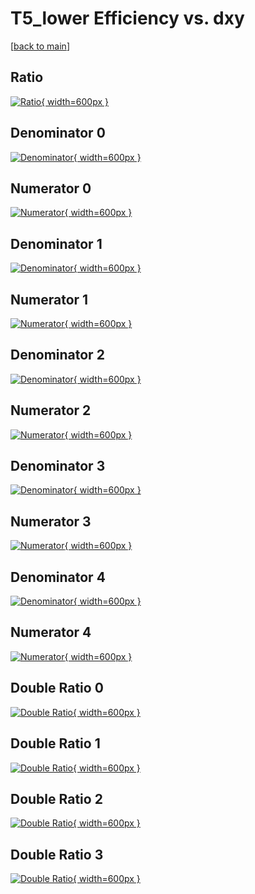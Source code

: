 # T5_lower Efficiency vs. dxy

[[back to main](./)]



## Ratio

[![Ratio](../mtv/var/T5_lower_vtr_211_1_eff_dxy.png){ width=600px }](../mtv/var/T5_lower_vtr_211_1_eff_dxy.pdf)

## Denominator 0

[![Denominator](../mtv/den/T5_lower_vtr_211_1_eff_dxy_den0.png){ width=600px }](../mtv/den/T5_lower_vtr_211_1_eff_dxy_den0.pdf)

## Numerator 0

[![Numerator](../mtv/num/T5_lower_vtr_211_1_eff_dxy_num0.png){ width=600px }](../mtv/num/T5_lower_vtr_211_1_eff_dxy_num0.pdf)

## Denominator 1

[![Denominator](../mtv/den/T5_lower_vtr_211_1_eff_dxy_den1.png){ width=600px }](../mtv/den/T5_lower_vtr_211_1_eff_dxy_den1.pdf)

## Numerator 1

[![Numerator](../mtv/num/T5_lower_vtr_211_1_eff_dxy_num1.png){ width=600px }](../mtv/num/T5_lower_vtr_211_1_eff_dxy_num1.pdf)

## Denominator 2

[![Denominator](../mtv/den/T5_lower_vtr_211_1_eff_dxy_den2.png){ width=600px }](../mtv/den/T5_lower_vtr_211_1_eff_dxy_den2.pdf)

## Numerator 2

[![Numerator](../mtv/num/T5_lower_vtr_211_1_eff_dxy_num2.png){ width=600px }](../mtv/num/T5_lower_vtr_211_1_eff_dxy_num2.pdf)

## Denominator 3

[![Denominator](../mtv/den/T5_lower_vtr_211_1_eff_dxy_den3.png){ width=600px }](../mtv/den/T5_lower_vtr_211_1_eff_dxy_den3.pdf)

## Numerator 3

[![Numerator](../mtv/num/T5_lower_vtr_211_1_eff_dxy_num3.png){ width=600px }](../mtv/num/T5_lower_vtr_211_1_eff_dxy_num3.pdf)

## Denominator 4

[![Denominator](../mtv/den/T5_lower_vtr_211_1_eff_dxy_den4.png){ width=600px }](../mtv/den/T5_lower_vtr_211_1_eff_dxy_den4.pdf)

## Numerator 4

[![Numerator](../mtv/num/T5_lower_vtr_211_1_eff_dxy_num4.png){ width=600px }](../mtv/num/T5_lower_vtr_211_1_eff_dxy_num4.pdf)

## Double Ratio 0

[![Double Ratio](../mtv/ratio/T5_lower_vtr_211_1_eff_dxy_ratio0.png){ width=600px }](../mtv/ratio/T5_lower_vtr_211_1_eff_dxy_ratio0.pdf)

## Double Ratio 1

[![Double Ratio](../mtv/ratio/T5_lower_vtr_211_1_eff_dxy_ratio1.png){ width=600px }](../mtv/ratio/T5_lower_vtr_211_1_eff_dxy_ratio1.pdf)

## Double Ratio 2

[![Double Ratio](../mtv/ratio/T5_lower_vtr_211_1_eff_dxy_ratio2.png){ width=600px }](../mtv/ratio/T5_lower_vtr_211_1_eff_dxy_ratio2.pdf)

## Double Ratio 3

[![Double Ratio](../mtv/ratio/T5_lower_vtr_211_1_eff_dxy_ratio3.png){ width=600px }](../mtv/ratio/T5_lower_vtr_211_1_eff_dxy_ratio3.pdf)

